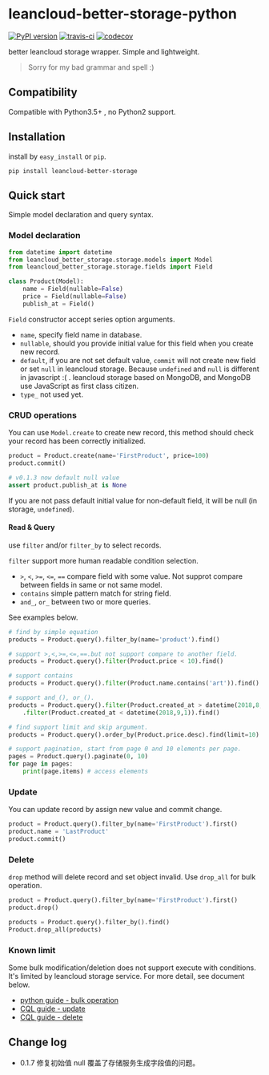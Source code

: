 # leancloud-better-storage-python

[![PyPI version](https://badge.fury.io/py/leancloud-better-storage.svg)](https://badge.fury.io/py/leancloud-better-storage)
[![travis-ci](https://www.travis-ci.com/nnnewb/leancloud-better-storage-python.svg?branch=master)](https://www.travis-ci.com/nnnewb/leancloud-better-storage-python)
[![codecov](https://codecov.io/gh/nnnewb/leancloud-better-storage-python/branch/master/graph/badge.svg)](https://codecov.io/gh/nnnewb/leancloud-better-storage-python)

better leancloud storage wrapper. Simple and lightweight.

> Sorry for my bad grammar and spell :)

## Compatibility

Compatible with Python3.5+ , no Python2 support.

## Installation

install by `easy_install` or `pip`.

```commandline
pip install leancloud-better-storage
```

## Quick start

Simple model declaration and query syntax.

### Model declaration

```python
from datetime import datetime
from leancloud_better_storage.storage.models import Model
from leancloud_better_storage.storage.fields import Field

class Product(Model):
    name = Field(nullable=False)
    price = Field(nullable=False)
    publish_at = Field()
```

`Field` constructor accept series option arguments.

- `name`, specify field name in database.
- `nullable`, should you provide initial value for this field when you create new record.
- `default`, if you are not set default value, `commit` will not create new field or set `null` in leancloud storage. Because `undefined` and `null` is different in javascript :( . leancloud storage based on MongoDB, and MongoDB use JavaScript as first class citizen.
- `type_` not used yet.

### CRUD operations

You can use `Model.create` to create new record, this method should check your record has been correctly initialized.

```python
product = Product.create(name='FirstProduct', price=100)
product.commit()

# v0.1.3 now default null value
assert product.publish_at is None
```

If you are not pass default initial value for non-default field, it will be null (in storage, `undefined`).

#### Read & Query

use `filter` and/or `filter_by` to select records.

`filter` support more human readable condition selection.

- `>`, `<`, `>=`, `<=`, `==` compare field with some value. Not supprot compare between fields in same or not same model.
- `contains` simple pattern match for string field.
- `and_`, `or_` between two or more queries.

See examples below.

```python
# find by simple equation
products = Product.query().filter_by(name='product').find()

# support >,<,>=,<=,==.but not support compare to another field.
products = Product.query().filter(Product.price < 10).find()

# support contains
products = Product.query().filter(Product.name.contains('art')).find()

# support and_(), or_().
products = Product.query().filter(Product.created_at > datetime(2018,8,1)).and_() \
    .filter(Product.created_at < datetime(2018,9,1)).find()

# find support limit and skip argument.
products = Product.query().order_by(Product.price.desc).find(limit=10)

# support pagination, start from page 0 and 10 elements per page.
pages = Product.query().paginate(0, 10)
for page in pages:
    print(page.items) # access elements
```

### Update

You can update record by assign new value and commit change.

```python
product = Product.query().filter_by(name='FirstProduct').first()
product.name = 'LastProduct'
product.commit()
```

### Delete

`drop` method will delete record and set object invalid. Use `drop_all` for bulk operation.

```python
product = Product.query().filter_by(name='FirstProduct').first()
product.drop()

products = Product.query().filter_by().find()
Product.drop_all(products)
```

### Known limit

Some bulk modification/deletion does not support execute with conditions.
It's limited by leancloud storage service.
For more detail, see document below.

- [python guide - bulk operation](https://leancloud.cn/docs/leanstorage_guide-python.html#hash787692837)
- [CQL guide - update](https://leancloud.cn/docs/cql_guide.html#hash-838846263)
- [CQL guide - delete](https://leancloud.cn/docs/cql_guide.html#hash-1335458389)

## Change log

- 0.1.7 修复初始值 null 覆盖了存储服务生成字段值的问题。
